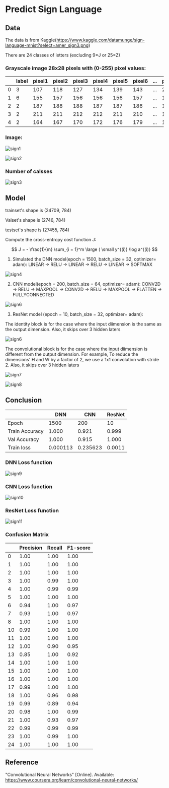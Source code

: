 # Predict Sign Language

## Data

The data is from Kaggle(https://www.kaggle.com/datamunge/sign-language-mnist?select=amer_sign3.png)

There are 24 classes of letters (excluding 9=J or 25=Z) 

### Grayscale image 28x28 pixels with (0-255) pixel values:

||label|pixel1|pixel2|pixel3|pixel4|pixel5|pixel6|...|pixel784|
| --- | --- | --- | --- | --- | --- | --- | --- | --- | --- |
|0|3|107|118|127|134|139|143|...|202|
|1|6|155|157|156|156|156|157|...|149|
|2|2|187|188|188|187|187|186|...|195|
|3|2|211|211|212|212|211|210|...|163|
|4|2|164|167|170|172|176|179|...|179|

### Image:

![sign1](https://github.com/Martinyeh81/CNN/blob/main/images/amer_sign3.png)

![sign2](https://github.com/Martinyeh81/CNN/blob/main/images/american_sign_language.png)

### Number of calsses

![sign3](https://github.com/Martinyeh81/CNN/blob/main/images/number_classes.png)

## Model

trainset's shape is (24709, 784)

Valset's shape is (2746, 784)

testset's shape is (27455, 784)

Compute the cross-entropy cost function J:

$$ J = - \frac{1}{m}  \sum_{i = 1}^m  \large ( \small y^{(i)} \log a^{(i)} $$

1. Simulated the DNN model(epoch = 1500, batch_size = 32, optimizer= adam): LINEAR -> RELU -> LINEAR -> RELU -> LINEAR -> SOFTMAX

![sign4](https://github.com/Martinyeh81/CNN/blob/main/images/DNN_layer.png)

2. CNN model(epoch = 200, batch_size = 64, optimizer= adam): CONV2D -> RELU -> MAXPOOL -> CONV2D -> RELU -> MAXPOOL -> FLATTEN -> FULLYCONNECTED

![sign6](https://github.com/Martinyeh81/CNN/blob/main/images/CNN_layer.png)

3. ResNet model (epoch = 10, batch_size = 32, optimizer= adam):

The identity block is for the case where the input diimension is the same as the output dimension. Also, it skips over 3 hidden laters

![sign6](https://github.com/Martinyeh81/CNN/blob/main/images/idblock3_kiank.png)

The convolutional block is for the case where the input diimension is different from the output dimension. For example, To reduce the dimensions' H and W by a factor of 2, we use a 1x1 convolution with stride 2. Also, it skips over 3 hidden laters

![sign7](https://github.com/Martinyeh81/CNN/blob/main/images/convblock_kiank.png)

![sign8](https://github.com/Martinyeh81/CNN/blob/main/images/Resnet.png)

## Conclusion

||DNN|CNN|ResNet|
| --- | --- | --- | --- |
|Epoch|1500|200|10
|Train Accuracy|1.000|0.921|0.999|
|Val Accuracy|1.000|0.915|1.000|
|Train loss|0.000113|0.235623|0.0011|

### DNN Loss function

![sign9](https://github.com/Martinyeh81/CNN/blob/main/images/DNN_loss.png)

### CNN Loss function

![sign10](https://github.com/Martinyeh81/CNN/blob/main/images/CNN_loss.png)

### ResNet Loss function

![sign11](https://github.com/Martinyeh81/CNN/blob/main/images/ResNet_loss.png)

### Confusion Matrix

||Precision|Recall|F1-score|
| --- | --- | --- | --- |
|0|1.00|1.00|1.00|
|1|1.00|1.00|1.00|
|2|1.00|1.00|1.00|
|3|1.00|0.99|1.00|
|4|1.00|0.99|0.99|
|5|1.00|1.00|1.00|
|6|0.94|1.00|0.97|
|7|0.93|1.00|0.97|
|8|1.00|1.00|1.00|
|10|0.99|1.00|1.00|
|11|1.00|1.00|1.00|
|12|1.00|0.90|0.95|
|13|0.85|1.00|0.92|
|14|1.00|1.00|1.00|
|15|1.00|1.00|1.00|
|16|1.00|1.00|1.00|
|17|0.99|1.00|1.00|
|18|1.00|0.96|0.98|
|19|0.99|0.89|0.94|
|20|0.98|1.00|0.99|
|21|1.00|0.93|0.97|
|22|0.99|0.99|0.99|
|23|1.00|0.99|1.00|
|24|1.00|1.00|1.00|


## Reference

"Convolutional Neural Networks" [Online]. Available: https://www.coursera.org/learn/convolutional-neural-networks/

